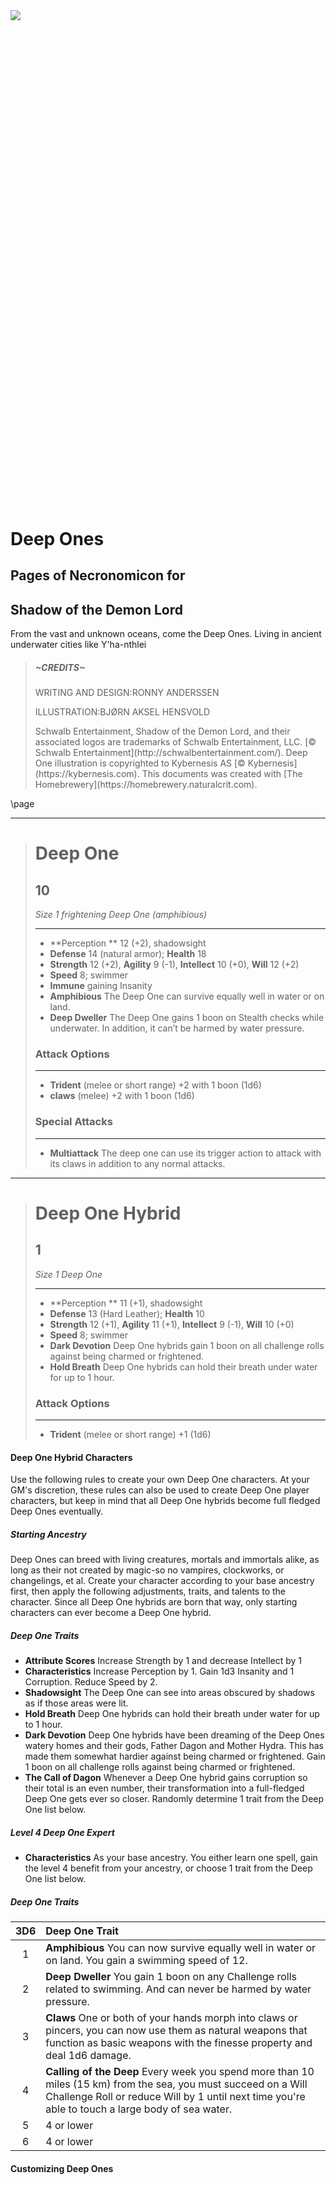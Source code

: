 <link rel = "stylesheet" type = "text/css" href = "https://roninra.github.io/SotDL-Homebrew/assets/css/homebrewery-sotdl.css" />

<img src='https://roninra.github.io/SotDL-Homebrew/assets/images/deep_one.png' class="header-image" />

<div style='margin-top:813px;'></div>

# Deep Ones

<div style='margin-top:25px'></div>

## Pages of Necronomicon for 
## Shadow of the Demon Lord

From the vast and unknown oceans, come the Deep Ones. Living in ancient underwater cities like Y'ha-nthlei

<blockquote class="credits">
    <h5> ~CREDITS~ </h5>
    <p>
        <span class="before-colon">WRITING AND DESIGN:</span><span class="after-colon">RONNY ANDERSSEN</span>
    </p>
    <p>
        <span class="before-colon">ILLUSTRATION:</span><span class="after-colon">BJØRN AKSEL HENSVOLD</span>
    </p>
    <p class="acknowledgements">
        Schwalb Entertainment, Shadow of the Demon Lord, and their associated logos are trademarks of Schwalb Entertainment, LLC. [© Schwalb Entertainment](http://schwalbentertainment.com/).
        Deep One illustration is copyrighted to Kybernesis AS [© Kybernesis](https://kybernesis.com).
        This documents was created with [The Homebrewery](https://homebrewery.naturalcrit.com).
    </p>
</blockquote>

\page

---
> # Deep One
> ## 10
>*Size 1 frightening Deep One (amphibious)*
> ___
> - **Perception ** 12 (+2), shadowsight
> - **Defense** 14 (natural armor); **Health** 18
> - **Strength** 12 (+2), **Agility** 9 (-1), **Intellect** 10 (+0), **Will** 12 (+2)
> - **Speed** 8; swimmer
> - **Immune** gaining Insanity
> - **Amphibious** The Deep One can survive equally well in water or on land.
> - **Deep Dweller** The Deep One gains 1 boon on Stealth checks while underwater. In addition, it can’t be harmed by water pressure.
> 
>### Attack Options
> ___
> - **Trident** (melee or short range) +2 with 1 boon (1d6)
> - **claws** (melee) +2 with 1 boon (1d6)
>
>### Special Attacks
> ___
> - **Multiattack** The deep one can use its trigger action to attack with its claws in addition to any normal attacks.

---
> # Deep One Hybrid
> ## 1
>*Size 1 Deep One*
> ___
> - **Perception ** 11 (+1), shadowsight
> - **Defense** 13 (Hard Leather); **Health** 10
> - **Strength** 12 (+1), **Agility** 11 (+1), **Intellect** 9 (-1), **Will** 10 (+0)
> - **Speed** 8; swimmer
> - **Dark Devotion** Deep One hybrids gain 1 boon on all challenge rolls against being charmed or frightened.
> - **Hold Breath** Deep One hybrids can hold their breath under water for up to 1 hour.
> 
>### Attack Options
> ___
> - **Trident** (melee or short range) +1 (1d6)

#### Deep One Hybrid Characters

Use the following rules to create your own Deep One characters. At your GM's discretion, these rules can also be used to create Deep One player characters, but keep in mind that all Deep One hybrids become full fledged Deep Ones eventually.

##### Starting Ancestry

Deep Ones can breed with living creatures, mortals and immortals alike, as long as their not created by magic-so no vampires, clockworks, or changelings, et al.
Create your character according to your base ancestry first, then apply the following adjustments, traits, and talents to the character.
Since all Deep One hybrids are born that way, only starting characters can ever become a Deep One hybrid.

##### Deep One Traits

- **Attribute Scores** Increase Strength by 1 and decrease Intellect by 1
- **Characteristics** Increase Perception by 1. Gain 1d3 Insanity and 1 Corruption. Reduce Speed by 2.
- **Shadowsight** The Deep One can see into areas obscured by shadows as if those areas were lit.
- **Hold Breath** Deep One hybrids can hold their breath under water for up to 1 hour.
- **Dark Devotion** Deep One hybrids have been dreaming of the Deep Ones watery homes and their gods, Father Dagon and Mother Hydra. This has made them somewhat hardier against being charmed or frightened. Gain 1 boon on all challenge rolls against being charmed or frightened.
- **The Call of Dagon** Whenever a Deep One hybrid gains corruption so their total is an even number, their transformation into a full-fledged Deep One gets ever so closer. Randomly determine 1 trait from the Deep One list below.

##### Level 4 Deep One Expert

- **Characteristics** As your base ancestry.
You either learn one spell, gain the level 4 benefit from your ancestry, or choose 1 trait from the Deep One list below.

##### Deep One Traits

| 3D6 | Deep One Trait |
|:----:|:-------------|
| 1  | **Amphibious** You can now survive equally well in water or on land. You gain a swimming speed of 12. |
| 2  | **Deep Dweller** You gain 1 boon on any Challenge rolls related to swimming. And can never be harmed by water pressure. |
| 3 | **Claws** One or both of your hands morph into claws or pincers, you can now use them as natural weapons that function as basic weapons with the finesse property and deal 1d6 damage. |
| 4 | **Calling of the Deep** Every week you spend more than 10 miles (15 km) from the sea, you must succeed on a Will Challenge Roll or reduce Will by 1 until next time you're able to touch a large body of sea water. |
| 5 | 4 or lower |
| 6 | 4 or lower |



#### Customizing Deep Ones